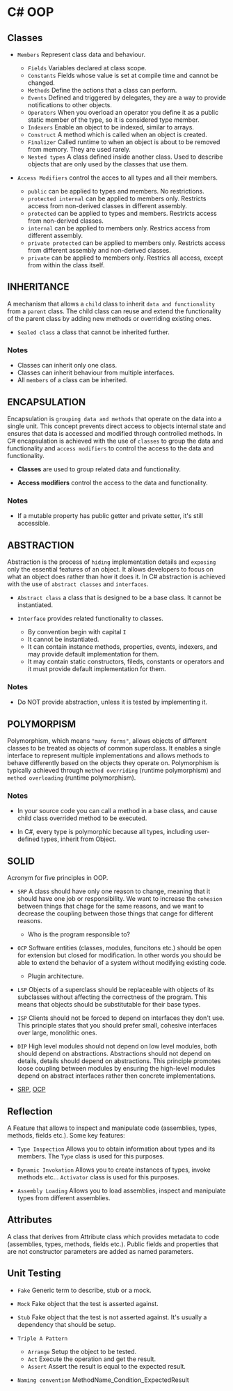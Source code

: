 # C# OOP

## Classes

- `Members` Represent class data and behaviour.
    - `Fields` Variables declared at class scope.
    - `Constants` Fields whose value is set at compile time and cannot be
    changed.
    - `Methods` Define the actions that a class can perform.
    - `Events` Defined and triggered by delegates, they are a way to provide
    notifications to other objects.
    - `Operators` When you overload an operator you define it as a public static
    member of the type, so it is considered type member.
    - `Indexers` Enable an object to be indexed, similar to arrays.
    - `Construct` A method which is called when an object is created.
    - `Finalizer` Called runtime to when an object is about to be removed from
    memory. They are used rarely.
    - `Nested types` A class defined inside another class. Used to describe
    objects that are only used by the classes that use them.

- `Access Modifiers` control the acces to all types and all their members.
    - `public` can be applied to types and members. No restrictions.
    - `protected internal` can be applied to members only. Restricts access from
    non-derived classes in different assembly.
    - `protected` can be applied to types and members. Restricts access from
    non-derived classes.
    - `internal` can be applied to members only. Restrics access from different
    assembly.
    - `private protected` can be applied to members only. Restricts access from
    different assembly and non-derived classes.
    - `private` can be applied to members only. Restrics all access, except from
    within the class itself.

## INHERITANCE

A mechanism that allows a `child` class to inherit `data and functionality` from
a `parent` class. The child class can reuse and extend the functionality of the
parent class by adding new methods or overriding existing ones.

- `Sealed class` a class that cannot be inherited further.

### Notes

- Classes can inherit only one class.
- Classes can inherit behaviour from multiple interfaces.
- All `members` of a class can be inherited.

## ENCAPSULATION

Encapsulation is `grouping data and methods` that operate on the data into a
single unit. This concept prevents direct access to objects internal state and
ensures that data is accessed and modified through controlled methods. In C#
encapsulation is achieved with the use of `classes` to group the data and
functionality and `access modifiers` to control the access to the data and
functionality.

- __Classes__ are used to group related data and functionality.

- __Access modifiers__ control the access to the data and functionality.

### Notes

- If a mutable property has public getter and private setter, it's still
accessible.

## ABSTRACTION

Abstraction is the process of `hiding` implementation details and `exposing`
only the essential features of an object. It allows developers to focus on what
an object does rather than how it does it. In C# abstraction is achieved with
the use of `abstract classes` and `interfaces`.

- `Abstract class` a class that is designed to be a base class. It cannot be
instantiated.

- `Interface` provides related functionality to classes.
    - By convention begin with capital `I`
    - It cannot be instantiated.
    - It can contain instance methods, properties, events, indexers, and may
    provide default implementation for them.
    - It may contain static constructors, fileds, constants or operators and
    it must provide default implementation for them.

### Notes

- Do NOT provide abstraction, unless it is tested by implementing it.

## POLYMORPISM

Polymorphism, which means `"many forms"`, allows objects of different classes to
be treated as objects of common superclass. It enables a single interface to
represent multiple implementations and allows methods to behave differently
based on the objects they operate on. Polymorphism is typically achieved through
`method overriding` (runtime polymorphism) and `method overloading` (runtime
polymorphism).

### Notes

- In your source code you can call a method in a base class, and cause child
class overrided method to be executed.

- In C#, every type is polymorphic because all types, including user-defined
types, inherit from Object.

## SOLID

Acronym for five principles in OOP.

- `SRP` A class should have only one reason to change, meaning that it should
have one job or responsibility. We want to increase the `cohesion` between
things that chage for the same reasons, and we want to decrease the coupling
between those things that cange for different reasons.
    - Who is the program responsible to?

- `OCP` Software entities (classes, modules, funcitons etc.) should be open for
extension but closed for modification. In other words you should be able to
extend the behavior of a system without modifying existing code.
    - Plugin architecture.

- `LSP` Objects of a superclass should be replaceable with objects of its
subclasses without affecting the correctness of the program.  This means that
objects should be substitutable for their base types.

- `ISP` Clients should not be forced to depend on interfaces they don't use.
This principle states that you should prefer small, cohesive interfaces over
large, monolithic ones.

- `DIP` High level modules should not depend on low level modules, both should
depend on abstractions. Abstractions should not depend on details, details
should depend on abstractions. This principle promotes loose coupling between
modules by ensuring the high-level modules depend on abstract interfaces rather
then concrete implementations.

- [SRP](https://blog.cleancoder.com/uncle-bob/2014/05/08/SingleReponsibilityPrinciple.html),
[OCP](https://blog.cleancoder.com/uncle-bob/2014/05/12/TheOpenClosedPrinciple.html)

## Reflection

A Feature that allows to inspect and manipulate code (assemblies, types,
methods, fields etc.). Some key features:

- `Type Inspection` Allows you to obtain information about types and its
members. The `Type` class is used for this purposes.

- `Dynamic Invokation` Allows you to create instances of types, invoke methods
etc... `Activator` class is used for this purposes.

- `Assembly Loading` Allows you to load assemblies, inspect and manipulate
types from different assemblies.

## Attributes

A class that derives from Attribute class which provides metadata to code
(assemblies, types, methods, fields etc.). Public fields and properties that
are not constructor parameters are added as named parameters.

## Unit Testing

- `Fake` Generic term to describe, stub or a mock.

- `Mock` Fake object that the test is asserted against.

- `Stub` Fake object that the test is not asserted against. It's usually a
dependency that should be setup.

- `Triple A Pattern`
    - `Arrange` Setup the object to be tested.
    - `Act` Execute the operation and get the result.
    - `Assert` Assert the result is equal to the expected result.

- `Naming convention` MethodName_Condition_ExpectedResult